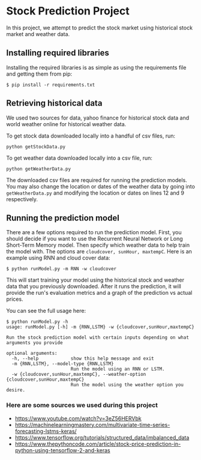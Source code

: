# Stock Prediction Project
In this project, we attempt to predict the stock market using historical stock market and weather data.

## Installing required libraries
Installing the required libraries is as simple as using the requirements file and getting them from pip:

```console
$ pip install -r requirements.txt
```

## Retrieving historical data
We used two sources for data, yahoo finance for historical stock data and world weather online for historical weather data.

To get stock data downloaded locally into a handful of csv files, run:

```console
python getStockData.py
```

To get weather data downloaded locally into a csv file, run:

```console
python getWeatherData.py
```

The downloaded csv files are required for running the prediction models. You may also change the location or dates of the
weather data by going into `getWeatherData.py` and modifying the location or dates on lines 12 and 9 respectively.

## Running the prediction model
There are a few options required to run the prediction model. First, you should decide if you want to use the Recurrent Neural Network
or Long Short-Term Memory model. Then specify which weather data to help train the model with. The options are `cloudcover, sunHour, maxtempC`.
Here is an example using RNN and cloud cover data:

```console
$ python runModel.py -m RNN -w cloudcover
```

This will start training your model using the historical stock and weather data that you previously downloaded. After it runs the prediction,
it will provide the run's evaluation metrics and a graph of the prediction vs actual prices.

You can see the full usage here:

```console
$ python runModel.py -h
usage: runModel.py [-h] -m {RNN,LSTM} -w {cloudcover,sunHour,maxtempC}

Run the stock prediction model with certain inputs depending on what arguments you provide

optional arguments:
  -h, --help            show this help message and exit
  -m {RNN,LSTM}, --model-type {RNN,LSTM}
                        Run the model using an RNN or LSTM.
  -w {cloudcover,sunHour,maxtempC}, --weather-option {cloudcover,sunHour,maxtempC}
                        Run the model using the weather option you desire.
```

### Here are some sources we used during this project
- https://www.youtube.com/watch?v=3eZ56HERVbk
- https://machinelearningmastery.com/multivariate-time-series-forecasting-lstms-keras/
- https://www.tensorflow.org/tutorials/structured_data/imbalanced_data
- https://www.thepythoncode.com/article/stock-price-prediction-in-python-using-tensorflow-2-and-keras
